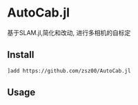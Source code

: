 # AutoCab.jl

基于SLAM.jl,简化和改动, 进行多相机的自标定


## Install

```bash
]add https://github.com/zsz00/AutoCab.jl
```

## Usage

